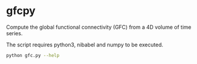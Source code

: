 # gfcpy

Compute the global functional connectivity (GFC) from a 4D volume of time series.

The script requires python3, nibabel and numpy to be executed.

```bash
python gfc.py --help
```

